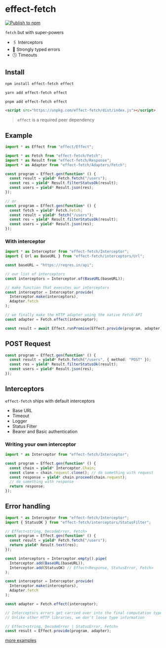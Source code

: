 # effect-fetch

[![Publish to npm](https://github.com/joshamaju/effect-fetch/actions/workflows/release.yml/badge.svg)](https://github.com/joshamaju/effect-fetch/actions/workflows/release.yml)

`fetch` but with super-powers

- 🖇 Interceptors
- 🔐 Strongly typed errors
- 🕓 Timeouts

## Install

```bash
npm install effect-fetch effect
```

```bash
yarn add effect-fetch effect
```

```bash
pnpm add effect-fetch effect
```

```html
<script src="https://unpkg.com/effect-fetch/dist/index.js"></script>
```

> `effect` is a required peer dependency

## Example

```ts
import * as Effect from "effect/Effect";

import * as Fetch from "effect-fetch/Fetch";
import * as Result from "effect-fetch/Response";
import * as Adapter from "effect-fetch/Adapters/Fetch";

const program = Effect.gen(function* () {
  const result = yield* Fetch.fetch("/users");
  const res = yield* Result.filterStatusOk(result);
  const users = yield* Result.json(res);
});

// or
const program = Effect.gen(function* () {
  const fetch = yield* Fetch.Fetch;
  const result = yield* fetch("/users");
  const res = yield* Result.filterStatusOk(result);
  const users = yield* Result.json(res);
});
```

### With interceptor

```ts
import * as Interceptor from "effect-fetch/Interceptor";
import { Url as BaseURL } from "effect-fetch/interceptors/Url";

const baseURL = "https://reqres.in/api";

// our list of interceptors
const interceptors = Interceptor.of(BaseURL(baseURL));

// make function that executes our interceptors
const interceptor = Interceptor.provide(
  Interceptor.make(interceptors),
  Adapter.fetch
);

// we finally make the HTTP adapter using the native Fetch API
const adapter = Fetch.effect(interceptor);

const result = await Effect.runPromise(Effect.provide(program, adapter));
```

## POST Request

```ts
const program = Effect.gen(function* () {
  const result = yield* Fetch.fetch("/users", { method: "POST" });
  const res = yield* Result.filterStatusOk(result);
  const users = yield* Result.json(res);
});
```

## Interceptors

`effect-fetch` ships with default interceptors

- Base URL
- Timeout
- Logger
- Status Filter
- Bearer and Basic authentication

### Writing your own interceptor

```ts
import * as Interceptor from "effect-fetch/Interceptor";

const program = Effect.gen(function* () {
  const chain = yield* Interceptor.Chain;
  const clone = chain.request.clone(); // do something with request
  const response = yield* chain.proceed(chain.request);
  // do something with response
  return response;
});
```

## Error handling

```ts
import * as Interceptor from "effect-fetch/Interceptor";
import { StatusOK } from "effect-fetch/interceptors/StatusFilter";

// Effect<string, DecodeError, Fetch>
const program = Effect.gen(function* () {
  const result = yield* Fetch.fetch("/users");
  return yield* Result.text(res);
});

const interceptors = Interceptor.empty().pipe(
  Interceptor.add(BaseURL(baseURL)),
  Interceptor.add(StatusOK) // Effect<Response, StatusError, Fetch>
);

const interceptor = Interceptor.provide(
  Interceptor.make(interceptors),
  Adapter.fetch
);

const adapter = Fetch.effect(interceptor);

// Interceptors errors get carried over into the final computation type.
// Unlike other HTTP libraries, we don't loose type information

// Effect<string, DecodeError | StatusError, Fetch>
const result = Effect.provide(program, adapter);
```

[more examples](/test)
